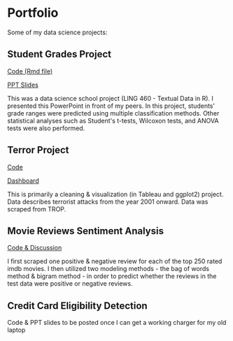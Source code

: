 # Portfolio
Some of my data science projects:

## Student Grades Project 

[Code (Rmd file)](Student-Grades-Project-Code.Rmd)

[PPT Slides](Student-Grades-Project-Slides.pptx)

This was a data science school project (LING 460 - Textual Data in R). I presented this PowerPoint in front of my peers. In this project, students' grade ranges were predicted using multiple classification methods. Other statistical analyses such as Student's t-tests, Wilcoxon tests, and ANOVA tests were also performed.

## Terror Project
[Code](Terror-Project-Code.html)

[Dashboard](Terror-Project-Dashboard.png)

This is primarily a cleaning & visualization (in Tableau and ggplot2) project. Data describes terrorist attacks from the year 2001 onward. Data was scraped from TROP.

## Movie Reviews Sentiment Analysis

[Code & Discussion](reviews-sentiment-analysis.html)

I first scraped one positive & negative review for each of the top 250 rated imdb movies. I then utilized two modeling methods - the bag of words method & bigram method - in order to predict whether the reviews in the test data were positive or negative reviews. 

## Credit Card Eligibility Detection

Code & PPT slides to be posted once I can get a working charger for my old laptop
